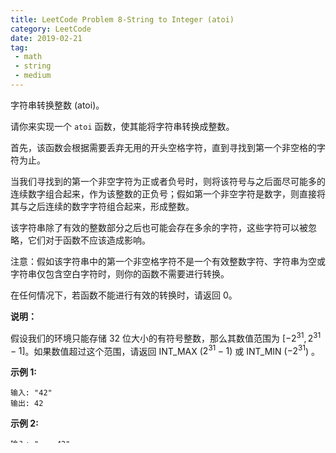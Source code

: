 ```yaml
---
title: LeetCode Problem 8-String to Integer (atoi)
category: LeetCode
date: 2019-02-21
tag:
 - math
 - string
 - medium
---
```


字符串转换整数 (atoi)。

请你来实现一个 `atoi` 函数，使其能将字符串转换成整数。

首先，该函数会根据需要丢弃无用的开头空格字符，直到寻找到第一个非空格的字符为止。

当我们寻找到的第一个非空字符为正或者负号时，则将该符号与之后面尽可能多的连续数字组合起来，作为该整数的正负号；假如第一个非空字符是数字，则直接将其与之后连续的数字字符组合起来，形成整数。

该字符串除了有效的整数部分之后也可能会存在多余的字符，这些字符可以被忽略，它们对于函数不应该造成影响。

注意：假如该字符串中的第一个非空格字符不是一个有效整数字符、字符串为空或字符串仅包含空白字符时，则你的函数不需要进行转换。

在任何情况下，若函数不能进行有效的转换时，请返回 0。

**说明：**

假设我们的环境只能存储 32 位大小的有符号整数，那么其数值范围为 $[−2^{31},  2^{31} − 1]$。如果数值超过这个范围，请返回  INT_MAX ($2^{31} − 1$) 或 INT_MIN ($−2^{31}$) 。

**示例 1:**

```
输入: "42"
输出: 42
```

**示例 2:**

```
输入: "   -42"
输出: -42
解释: 第一个非空白字符为 '-', 它是一个负号。
     我们尽可能将负号与后面所有连续出现的数字组合起来，最后得到 -42 。
```

**示例 3:**

```
输入: "4193 with words"
输出: 4193
解释: 转换截止于数字 '3' ，因为它的下一个字符不为数字。
```

**示例 4:**

```
输入: "words and 987"
输出: 0
解释: 第一个非空字符是 'w', 但它不是数字或正、负号。
     因此无法执行有效的转换。
```

**示例 5:**

```
输入: "-91283472332"
输出: -2147483648
解释: 数字 "-91283472332" 超过 32 位有符号整数范围。 
     因此返回 INT_MIN (−231) 。
```

### 思路一

由于又涉及到整型溢出问题，本题目使用C语言解答。

```c
int myAtoi(char* str) {
    int rs = 0, sign = 1, i = 0;
    while (str[i] == ' ')
        i++;
    if (str[i] == '-' || str[i] == '+')
        sign = 1 - 2 * (str[i++] == '-');
    while (str[i] >= '0' && str[i] <= '9') {
        if (rs > INT_MAX / 10 || (rs == INT_MAX / 10 && str[i] > '7'))
            return sign == 1 ? INT_MAX : INT_MIN;
        rs = rs * 10 + (str[i++] - '0');;
    }
    return sign * rs;
}
```

### 相似问题

1. [Reverse Integer](https://wendellgul.github.io/leetcode/2019/02/21/LeetCode-Problem-7-Reverse-Integer/)
2. [Valid Number]()